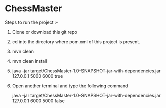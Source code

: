 # ChessMaster
Steps to run the project :-
1. Clone or download this git repo
2. cd into the directory where pom.xml of this project is present.
3. mvn clean
4. mvn clean install
5. java -jar target/ChessMaster-1.0-SNAPSHOT-jar-with-dependencies.jar 127.0.0.1 5000 6000 true
6. Open another terminal and type the following command
   
   java -jar target/ChessMaster-1.0-SNAPSHOT-jar-with-dependencies.jar 127.0.0.1 6000 5000 false